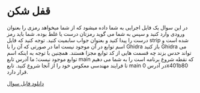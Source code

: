 # قفل شکن

در این سوال یک فایل اجرایی به شما داده میشود که از شما میخواهد رمزی را بعنوان ورودی وارد کنید و سپس به شما می گوید رمزتان درست یا غلط بوده. شما باید رمز درست را پیدا کنید و بعنوان جواب سابمیت کنید. توجه کنید که فایل strip شده است و اسم توابع در آن موجود نیست اما در صورتی که آن را با Ghidra باز کنید Ghidra می تواند حدس بزند چه قسمت هایی از کد توابع مجزا هستند. همچنین با توجه به اینکه اسم توابع موجود نیست؛ ما آدرس تابع main که نقطه شروع برنامه است را به شما می دهیم تا فرایند مهندسی معکوس خود را از آنجا شروع کنید. تابع main در آدرس 0x401b80 قرار دارد.

[دانلود فایل سوال](https://asmmasters.ir)
